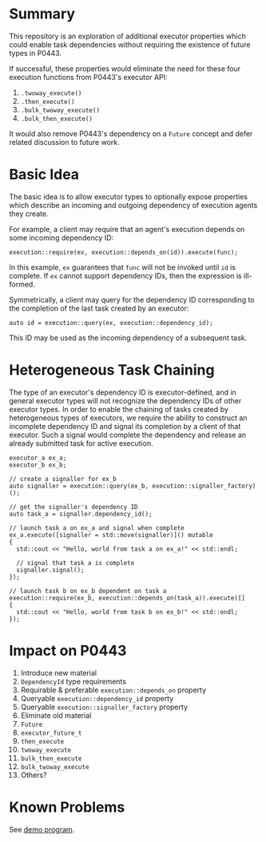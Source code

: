 # Summary

This repository is an exploration of additional executor properties which could enable task dependencies without requiring the existence of future types in P0443.

If successful, these properties would eliminate the need for these four execution functions from P0443's executor API:

  1. `.twoway_execute()`
  2. `.then_execute()`
  3. `.bulk_twoway_execute()`
  4. `.bulk_then_execute()`

It would also remove P0443's dependency on a `Future` concept and defer related discussion to future work.

# Basic Idea

The basic idea is to allow executor types to optionally expose properties which describe an incoming and outgoing dependency of execution agents they create.

For example, a client may require that an agent's execution depends on some incoming dependency ID:

    execution::require(ex, execution::depends_on(id)).execute(func);

In this example, `ex` guarantees that `func` will not be invoked until `id` is complete. If `ex` cannot support dependency IDs, then the expression is ill-formed.

Symmetrically, a client may query for the dependency ID corresponding to the completion of the last task created by an executor:

    auto id = execution::query(ex, execution::dependency_id);

This ID may be used as the incoming dependency of a subsequent task.

# Heterogeneous Task Chaining

The type of an executor's dependency ID is executor-defined, and in general
executor types will not recognize the dependency IDs of other executor types.
In order to enable the chaining of tasks created by heterogeneous types of
executors, we require the ability to construct an incomplete dependency ID and
signal its completion by a client of that executor. Such a signal would
complete the dependency and release an already submitted task for active
execution.

    executor_a ex_a;
    executor_b ex_b;

    // create a signaller for ex_b
    auto signaller = execution::query(ex_b, execution::signaller_factory)();

    // get the signaller's dependency ID
    auto task_a = signaller.dependency_id();

    // launch task a on ex_a and signal when complete
    ex_a.execute([signaller = std::move(signaller)]() mutable
    {
      std::cout << "Hello, world from task a on ex_a!" << std::endl;

      // signal that task a is complete
      signaller.signal();
    });

    // launch task b on ex_b dependent on task a
    execution::require(ex_b, execution::depends_on(task_a)).execute([]
    {
      std::cout << "Hello, world from task b on ex_b!" << std::endl;
    });

# Impact on P0443

1. Introduce new material
  1. `DependencyId` type requirements
  2. Requirable & preferable `execution::depends_on` property
  3. Queryable `execution::dependency_id` property
  4. Queryable `execution::signaller_factory` property
4. Eliminate old material
  1. `Future`
  2. `executor_future_t`
  3. `then_execute`
  4. `twoway_execute`
  5. `bulk_then_execute`
  6. `bulk_twoway_execute`
  7. Others?

# Known Problems

See [demo program](demo_gpu_then_host.cu).

